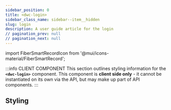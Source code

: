 ```yaml
---
sidebar_position: 0
title: <dwc-login>
sidebar_class_name: sidebar--item__hidden
slug: login
description: A user guide article for the login
// pagination_prev: null
// pagination_next: null
---
```


import FiberSmartRecordIcon from '@mui/icons-material/FiberSmartRecord';

<DocChip chip='shadow' />

:::info CLIENT COMPONENT
This section outlines styling information for the **`<dwc-login>`** component. This component is **client side only** - it cannot be instantiated on its own via the API, but may make up part of API components.
:::

## Styling

<TableBuilder name="dwc-login" />

